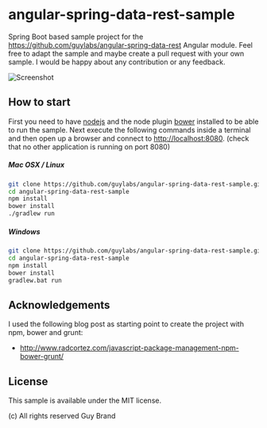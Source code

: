 angular-spring-data-rest-sample
===============================

Spring Boot based sample project for the https://github.com/guylabs/angular-spring-data-rest Angular module. Feel free to adapt the sample and maybe create a pull request with your own sample. I would be happy about any contribution or any feedback.

![Screenshot](https://raw.githubusercontent.com/guylabs/angular-spring-data-rest-sample/master/files/screenshot.png)

## How to start

First you need to have [nodejs](http://nodejs.org/) and the node plugin [bower](http://bower.io/) installed to be able to run the sample. Next execute the following commands inside a terminal and then open up a browser and connect to [http://localhost:8080](http://localhost:8080). (check that no other application is running on port 8080)

##### Mac OSX / Linux
```bash
git clone https://github.com/guylabs/angular-spring-data-rest-sample.git
cd angular-spring-data-rest-sample
npm install
bower install
./gradlew run
```
##### Windows
```bash
git clone https://github.com/guylabs/angular-spring-data-rest-sample.git
cd angular-spring-data-rest-sample
npm install
bower install
gradlew.bat run
```

## Acknowledgements

I used the following blog post as starting point to create the project with npm, bower and grunt:
* http://www.radcortez.com/javascript-package-management-npm-bower-grunt/

## License

This sample is available under the MIT license.

(c) All rights reserved Guy Brand
